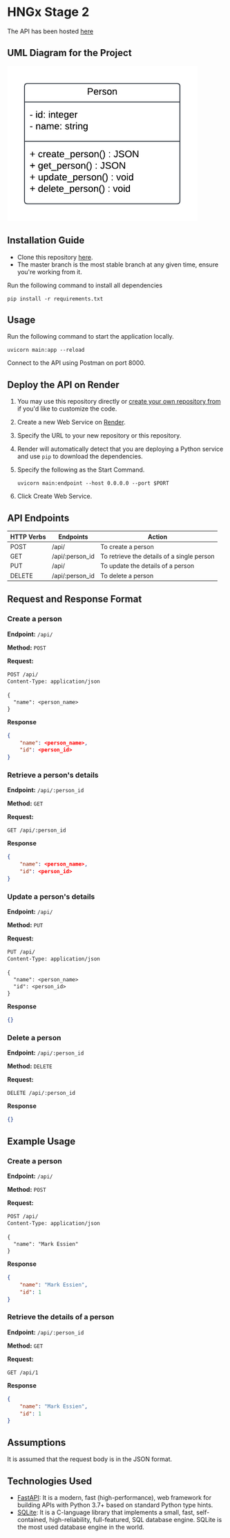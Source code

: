 # HNGx Stage 2

The API has been hosted [here](https://hngx-stage2.onrender.com/api)

## UML Diagram for the Project

![UML diagram](https://github.com/1dgidi/hngx_step2/blob/documentation/resource/uml.png)

## Installation Guide
* Clone this repository [here](https://github.com/1dgidi/hngx_step2.git).
* The master branch is the most stable branch at any given time, ensure you're working from it.

Run the following command to install all dependencies
```shell
pip install -r requirements.txt
```

## Usage
Run the following command to start the application locally.
```shell
uvicorn main:app --reload
```
Connect to the API using Postman on port 8000.

## Deploy the API on Render
1. You may use this repository directly or [create your own repository from](https://github.com/1dgidi/hngx_step1) if you'd like to customize the code.
2. Create a new Web Service on [Render](https://render.com/).
3. Specify the URL to your new repository or this repository.
4. Render will automatically detect that you are deploying a Python service and use `pip` to download the dependencies.
5. Specify the following as the Start Command.

    ```shell
    uvicorn main:endpoint --host 0.0.0.0 --port $PORT
    ```

6. Click Create Web Service.

## API Endpoints
| HTTP Verbs | Endpoints | Action |
| --- | --- | --- |
| POST | /api/ | To create a person |
| GET | /api/:person_id | To retrieve the details of a single person |
| PUT | /api/ | To update the details of a person |
| DELETE | /api/:person_id | To delete a person |

## Request and Response Format
### Create a **person**
**Endpoint:** `/api/`

**Method:** `POST`

**Request:**
```http
POST /api/
Content-Type: application/json

{
  "name": <person_name>
}
```
**Response**
```json
{
    "name": <person_name>,
    "id": <person_id>
}
```

### Retrieve a person's details
**Endpoint:** `/api/:person_id`

**Method:** `GET`

**Request:**
```http
GET /api/:person_id
```
**Response**
```json
{
    "name": <person_name>,
    "id": <person_id>
}
```

### Update a person's details
**Endpoint:** `/api/`

**Method:** `PUT`

**Request:**
```http
PUT /api/
Content-Type: application/json

{
  "name": <person_name>
  "id": <person_id>
}
```
**Response**
```json
{}
```
### Delete a person
**Endpoint:** `/api/:person_id`

**Method:** `DELETE`

**Request:**
```http
DELETE /api/:person_id
```
**Response**
```json
{}
```

## Example Usage
### Create a person
**Endpoint:** `/api/`

**Method:** `POST`

**Request:**
```http
POST /api/
Content-Type: application/json

{
  "name": "Mark Essien"
}
```
**Response**
```json
{
    "name": "Mark Essien",
    "id": 1
}
```

###  Retrieve the details of a person

**Endpoint:** `/api/:person_id`

**Method:** `GET`

**Request:**
```http
GET /api/1
```
**Response**
```json
{
    "name": "Mark Essien",
    "id": 1
}
```

## Assumptions
It is assumed that the request body is in the JSON format.

## Technologies Used
* [FastAPI](https://fastapi.tiangolo.com/): It is a modern, fast (high-performance), web framework for building APIs with Python 3.7+ based on standard Python type hints.
* [SQLite](https://www.sqlite.org/index.html): It is a C-language library that implements a small, fast, self-contained, high-reliability, full-featured, SQL database engine. SQLite is the most used database engine in the world.
